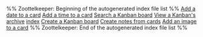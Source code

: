 %% Zoottelkeeper: Beginning of the autogenerated index file list  %%
[Add a date to a card](Add%20a%20date%20to%20a%20card.md)
[Add a time to a card](Add%20a%20time%20to%20a%20card.md)
[Search a Kanban board](Search%20a%20Kanban%20board.md)
[View a Kanban's archive](View%20a%20Kanban's%20archive.md)
[index](index.md)
[Create a Kanban board](Create%20a%20Kanban%20board.md)
[Create notes from cards](Create%20notes%20from%20cards.md)
[Add an image to a card](Add%20an%20image%20to%20a%20card.md)
%% Zoottelkeeper: End of the autogenerated index file list  %%

